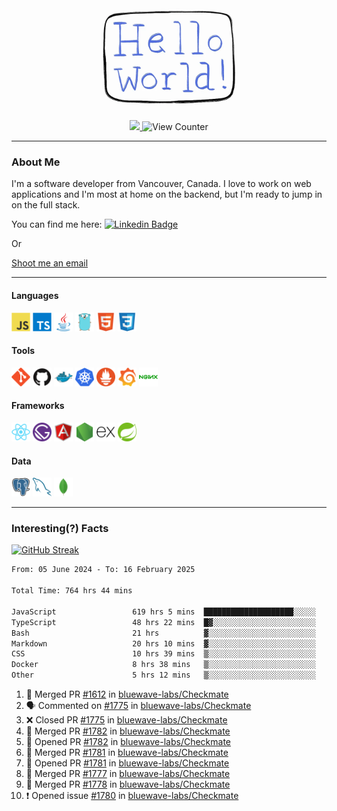 <div align="center">
    <img src="./img/hello_world.webp" height="200px" width="">
    <div>
        <a href="https://www.linkedin.com/in/ajhollid">
            <img src="https://img.shields.io/badge/LinkedIn-blue"/>
        </a>
        <img src="https://komarev.com/ghpvc/?username=ajhollid&color=yellow" alt="View Counter">
    </div>
</div>

---

### About Me

I'm a software developer from Vancouver, Canada. I love to work on web applications and I'm most at home on the backend, but I'm ready to jump in on the full stack.

You can find me here: [![Linkedin Badge](https://img.shields.io/badge/-ajhollid-blue?style=flat&logo=Linkedin&logoColor=white)](https://www.linkedin.com/in/ajhollid)

Or

[Shoot me an email](mailto:ajhollid@gmail.com)

---

#### Languages

<div>
    <img src="./img/devicons/javascript-original.svg" width=30 height=30 alt="JavaScript">
    <img src="/img/devicons/typescript-original.svg" width=30 height=30 alt="TypeScript">
    <img src="./img/devicons/java-original.svg" width=30 height=30 alt="Java">
    <img src="./img/devicons/go-original.svg" width=30 height=30 alt="Golang">
    <img src="./img/devicons/html5-original.svg" width=30 height=30 alt="HTML 5">
    <img src="./img/devicons/css3-original.svg" width=30 height=30 alt="CSS 3">
</div>

#### Tools

<div>
    <img src="./img/devicons/git-original.svg" width=30 height=30 alt="Git">
    <img src="./img/devicons/github-original.svg" width=30 height=30 alt="Github">
    <img src="./img/devicons/docker-original.svg" width=30 
    height=30 alt="Docker">
    <img src="./img/devicons/kubernetes-original.svg" width=30 height=30 alt="K8">
    <img src="./img/devicons/prometheus-original.svg" width=30 height=30 alt="Prometheus">
    <img src="./img/devicons/grafana-original.svg" width=30 height=30 alt="Grafana">
    <img src="./img/devicons/nginx-original.svg" width=30 height=30 alt="Nginx">
</div>

#### Frameworks

<div>
    <img src="./img/devicons/react-original.svg" width=30 height=30 alt="React">
    <img src="./img/devicons/gatsby-original.svg" width=30 height=30 alt="Gatsby">
    <img src="./img/devicons/angularjs-original.svg" width=30 height=30 alt="AngularJS">
    <img src="./img/devicons/nodejs-original.svg" width=30 height=30 alt="NodeJS">
    <img src="./img/devicons/express-original.svg" width=30 height=30 alt="Express">
    <img src="./img/devicons/spring-original.svg" width=30 height=30 alt="Spring">
</div>

#### Data

<div>
    <img src="./img/devicons/postgresql-original.svg" width=30 height=30 alt="Postgresql">
    <img src="./img/devicons/mysql-original.svg" width=30 height=30 alt="Mysql">
    <img src="./img/devicons/mongodb-original.svg" width=30 height=30 alt="MongoDB">
</div>

---

### Interesting(?) Facts

[![GitHub Streak](http://github-readme-streak-stats.herokuapp.com?user=ajhollid)](https://git.io/streak-stats)

 <!--START_SECTION:waka-->

```txt
From: 05 June 2024 - To: 16 February 2025

Total Time: 764 hrs 44 mins

JavaScript                 619 hrs 5 mins  ████████████████████░░░░░   80.41 %
TypeScript                 48 hrs 22 mins  █▓░░░░░░░░░░░░░░░░░░░░░░░   06.28 %
Bash                       21 hrs          ▓░░░░░░░░░░░░░░░░░░░░░░░░   02.73 %
Markdown                   20 hrs 10 mins  ▓░░░░░░░░░░░░░░░░░░░░░░░░   02.62 %
CSS                        10 hrs 39 mins  ▒░░░░░░░░░░░░░░░░░░░░░░░░   01.38 %
Docker                     8 hrs 38 mins   ▒░░░░░░░░░░░░░░░░░░░░░░░░   01.12 %
Other                      5 hrs 12 mins   ▒░░░░░░░░░░░░░░░░░░░░░░░░   00.68 %
```

<!--END_SECTION:waka-->


<!--START_SECTION:activity-->
1. 🎉 Merged PR [#1612](https://github.com/bluewave-labs/Checkmate/pull/1612) in [bluewave-labs/Checkmate](https://github.com/bluewave-labs/Checkmate)
2. 🗣 Commented on [#1775](https://github.com/bluewave-labs/Checkmate/pull/1775#issuecomment-2663647806) in [bluewave-labs/Checkmate](https://github.com/bluewave-labs/Checkmate)
3. ❌ Closed PR [#1775](https://github.com/bluewave-labs/Checkmate/pull/1775) in [bluewave-labs/Checkmate](https://github.com/bluewave-labs/Checkmate)
4. 🎉 Merged PR [#1782](https://github.com/bluewave-labs/Checkmate/pull/1782) in [bluewave-labs/Checkmate](https://github.com/bluewave-labs/Checkmate)
5. 💪 Opened PR [#1782](https://github.com/bluewave-labs/Checkmate/pull/1782) in [bluewave-labs/Checkmate](https://github.com/bluewave-labs/Checkmate)
6. 🎉 Merged PR [#1781](https://github.com/bluewave-labs/Checkmate/pull/1781) in [bluewave-labs/Checkmate](https://github.com/bluewave-labs/Checkmate)
7. 💪 Opened PR [#1781](https://github.com/bluewave-labs/Checkmate/pull/1781) in [bluewave-labs/Checkmate](https://github.com/bluewave-labs/Checkmate)
8. 🎉 Merged PR [#1777](https://github.com/bluewave-labs/Checkmate/pull/1777) in [bluewave-labs/Checkmate](https://github.com/bluewave-labs/Checkmate)
9. 🎉 Merged PR [#1778](https://github.com/bluewave-labs/Checkmate/pull/1778) in [bluewave-labs/Checkmate](https://github.com/bluewave-labs/Checkmate)
10. ❗ Opened issue [#1780](https://github.com/bluewave-labs/Checkmate/issues/1780) in [bluewave-labs/Checkmate](https://github.com/bluewave-labs/Checkmate)
<!--END_SECTION:activity-->
